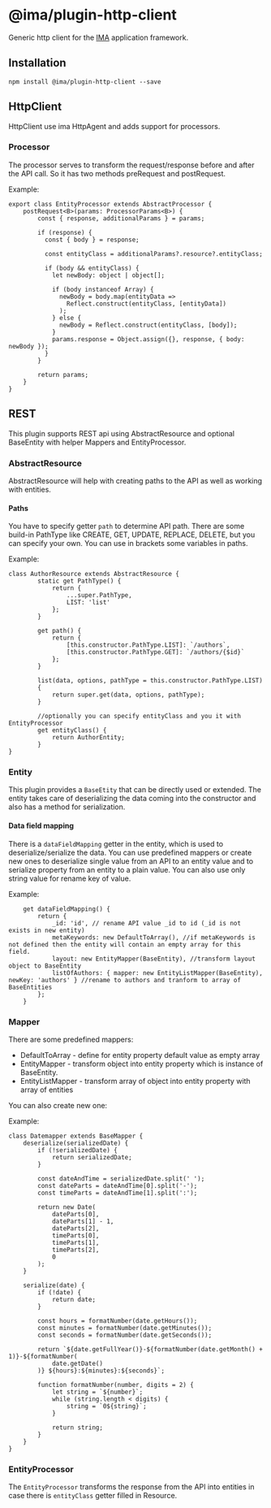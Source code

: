 # @ima/plugin-http-client

Generic http client for the [IMA](https://imajs.io) application framework.

## Installation

```console
npm install @ima/plugin-http-client --save
```

## HttpClient
HttpClient use ima HttpAgent and adds support for processors.

### Processor
The processor serves to transform the request/response before and after the API call.
So it has two methods preRequest and postRequest.

Example:
```
export class EntityProcessor extends AbstractProcessor {
    postRequest<B>(params: ProcessorParams<B>) {
        const { response, additionalParams } = params;
        
        if (response) {
          const { body } = response;
    
          const entityClass = additionalParams?.resource?.entityClass;
    
          if (body && entityClass) {
            let newBody: object | object[];
    
            if (body instanceof Array) {
              newBody = body.map(entityData =>
                Reflect.construct(entityClass, [entityData])
              );
            } else {
              newBody = Reflect.construct(entityClass, [body]);
            }
            params.response = Object.assign({}, response, { body: newBody });
          }
        }
    
        return params;
    }
}
```

## REST 
This plugin supports REST api using AbstractResource and optional BaseEntity with helper Mappers and EntityProcessor.

### AbstractResource
AbstractResource will help with creating paths to the API as well as working with entities.

#### Paths
You have to specify getter `path` to determine API path. 
There are some build-in PathType like CREATE, GET, UPDATE, REPLACE, DELETE, but you can specify your own.
You can use in brackets some variables in paths.

Example:
```
class AuthorResource extends AbstractResource {
        static get PathType() {
            return {
                ...super.PathType,
                LIST: 'list'
            };
        }
   
        get path() {
            return {
                [this.constructor.PathType.LIST]: `/authors`,
                [this.constructor.PathType.GET]: `/authors/{$id}`
            };
        }
        
        list(data, options, pathType = this.constructor.PathType.LIST) 
        {
            return super.get(data, options, pathType);
        }
        
        //optionally you can specify entityClass and you it with EntityProcessor
        get entityClass() {
            return AuthorEntity;
        }
}
```

### Entity
This plugin provides a `BaseEtity` that can be directly used or extended. 
The entity takes care of deserializing the data coming into the constructor 
and also has a method for serialization.

#### Data field mapping

There is a `dataFieldMapping` getter in the entity, which is used to deserialize/serialize the data.
You can use predefined mappers or create new ones to deserialize single value from an API to an entity value
and to serialize property from an entity to a plain value. You can also use only string value for rename key of value.

Example:
```
	get dataFieldMapping() {
		return {
			_id: 'id', // rename API value _id to id (_id is not exists in new entity)
			metaKeywords: new DefaultToArray(), //if metaKeywords is not defined then the entity will contain an empty array for this field.
			layout: new EntityMapper(BaseEntity), //transform layout object to BaseEntity
			listOfAuthors: { mapper: new EntityListMapper(BaseEntity), newKey: 'authors' } //rename to authors and tranform to array of BaseEntities
		};
	}
```


### Mapper
There are some predefined mappers:
* DefaultToArray - define for entity property default value as empty array
* EntityMapper - transform object into entity property which is instance of BaseEntity.
* EntityListMapper - transform array of object into entity property with array of entities

You can also create new one:

Example:
```
class Datemapper extends BaseMapper {
    deserialize(serializedDate) {
		if (!serializedDate) {
			return serializedDate;
		}
		
		const dateAndTime = serializedDate.split(' ');
		const dateParts = dateAndTime[0].split('-');
		const timeParts = dateAndTime[1].split(':');

		return new Date(
			dateParts[0],
			dateParts[1] - 1,
			dateParts[2],
			timeParts[0],
			timeParts[1],
			timeParts[2],
			0
		);
    }

    serialize(date) {
		if (!date) {
			return date;
		}

		const hours = formatNumber(date.getHours());
		const minutes = formatNumber(date.getMinutes());
		const seconds = formatNumber(date.getSeconds());

		return `${date.getFullYear()}-${formatNumber(date.getMonth() + 1)}-${formatNumber(
			date.getDate()
		)} ${hours}:${minutes}:${seconds}`;

		function formatNumber(number, digits = 2) {
			let string = `${number}`;
			while (string.length < digits) {
				string = `0${string}`;
			}

			return string;
		}
    }
}
```

### EntityProcessor

The `EntityProcessor` transforms the response from the API into entities in case there is `entityClass` getter filled in Resource.

